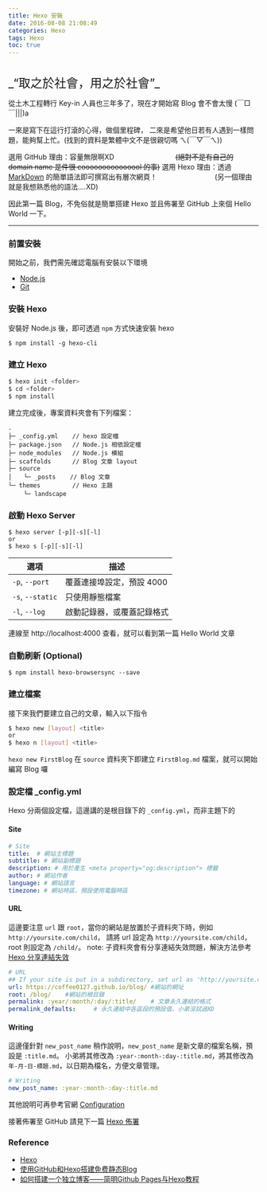 ```yaml
---
title: Hexo 安裝
date: 2016-08-08 21:08:49
categories: Hexo
tags: Hexo
toc: true
---
```

<div style="font-size: 24px;padding-top: 20px;">_“取之於社會，用之於社會”_</div>

從土木工程轉行 Key-in 人員也三年多了，現在才開始寫 Blog 會不會太慢 (￣□￣|||)a

一來是寫下在這行打滾的心得，做個里程碑，
二來是希望他日若有人遇到一樣問題，能夠幫上忙。(找到的資料是繁體中文不是很親切嗎 ㄟ(￣▽￣ㄟ))

選用 GitHub 理由：容量無限啊XD
<span style="padding-left: 8.5em">~~(絕對不是有自己的 domain name 是件很 cooooooooooooool 的事)~~</span>
選用 Hexo 理由：透過 [MarkDown](http://markdown.tw/) 的簡單語法即可撰寫出有層次網頁！
<span style="padding-left: 8em">(另一個理由就是我想熟悉他的語法....XD)</span>

因此第一篇 Blog，不免俗就是簡單搭建 Hexo 並且佈署至 GitHub 上來個 Hello World 一下。

***
### 前置安裝
開始之前，我們需先確認電腦有安裝以下環境
- [Node.js](http://nodejs.org/)
- [Git](http://git-scm.com/)

### 安裝 Hexo
安裝好 Node.js 後，即可透過 `npm` 方式快速安裝 hexo
```
$ npm install -g hexo-cli
```

### 建立 Hexo
``` bash
$ hexo init <folder>
$ cd <folder>
$ npm install
```
建立完成後，專案資料夾會有下列檔案：

``` plain
.
├─ _config.yml    // hexo 設定檔
├─ package.json   // Node.js 相依設定檔
├─ node_modules   // Node.js 模組
├─ scaffolds      // Blog 文章 layout
├─ source
│　　└─ _posts    // Blog 文章
└─ themes         // Hexo 主題
　　 └─ landscape
```

### 啟動 Hexo Server
```
$ hexo server [-p][-s][-l]
or
$ hexo s [-p][-s][-l]
```

選項 | 描述
--- | ---
`-p`, `--port` | 覆蓋連接埠設定，預設 4000
`-s`, `--static` | 只使用靜態檔案
`-l`, `--log` | 啟動記錄器，或覆蓋記錄格式
連線至 http://localhost:4000 查看，就可以看到第一篇 Hello World 文章

### 自動刷新 (Optional)
```
$ npm install hexo-browsersync --save
```

### 建立檔案
接下來我們要建立自己的文章，輸入以下指令
``` bash
$ hexo new [layout] <title>
or
$ hexo n [layout] <title>
```
`hexo new FirstBlog` 在 `source` 資料夾下即建立 `FirstBlog.md` 檔案，就可以開始編寫 Blog 囉

### 設定檔 _config.yml
Hexo 分兩個設定檔，這邊講的是根目錄下的 `_config.yml`，而非主題下的
#### Site
```yml
# Site
title:  # 網站主標題
subtitle: # 網站副標題
description: # 用於產生 <meta property="og:description"> 標籤
author: # 網站作者
language: # 網站語言
timezone: # 網站時區，預設使用電腦時區
```

#### URL
這邊要注意 `url` 跟 `root`，當你的網站是放置於子資料夾下時，例如 `http://yoursite.com/child`，
請將 url 設定為 `http://yoursite.com/child`，root 則設定為 `/child/`。
note: 子資料夾會有分享連結失效問題，解決方法參考 [Hexo 分享連結失效](/blog/2016/08/10/hexo-share-link-fix/)

```yml
# URL
## If your site is put in a subdirectory, set url as 'http://yoursite.com/child' and root as '/child/'
url: https://coffee0127.github.io/blog/ #網站的網址
root: /blog/    #網站的根目錄
permalink: :year/:month/:day/:title/    # 文章永久連結的格式
permalink_defaults:     # 永久連結中各區段的預設值，小弟沒試過XD
```

#### Writing
這邊僅針對 `new_post_name` 稍作說明，`new_post_name` 是新文章的檔案名稱，預設是 `:title.md`。
小弟將其修改為 `:year-:month-:day-:title.md`，將其修改為 `年-月-日-標題.md`，以日期為檔名，方便文章管理。
```yml
# Writing
new_post_name: :year-:month-:day-:title.md
```

其他說明可再參考官網 [Configuration](https://hexo.io/docs/configuration.html)

接著佈署至 GitHub 請見下一篇 [Hexo 佈署](/blog/2016/08/09/how-to-deploy-to-git)

### Reference
* [Hexo](https://hexo.io/)
* [使用GitHub和Hexo搭建免费静态Blog](https://wsgzao.github.io/post/hexo-guide/)
* [如何搭建一个独立博客——简明Github Pages与Hexo教程](http://www.jianshu.com/p/05289a4bc8b2)